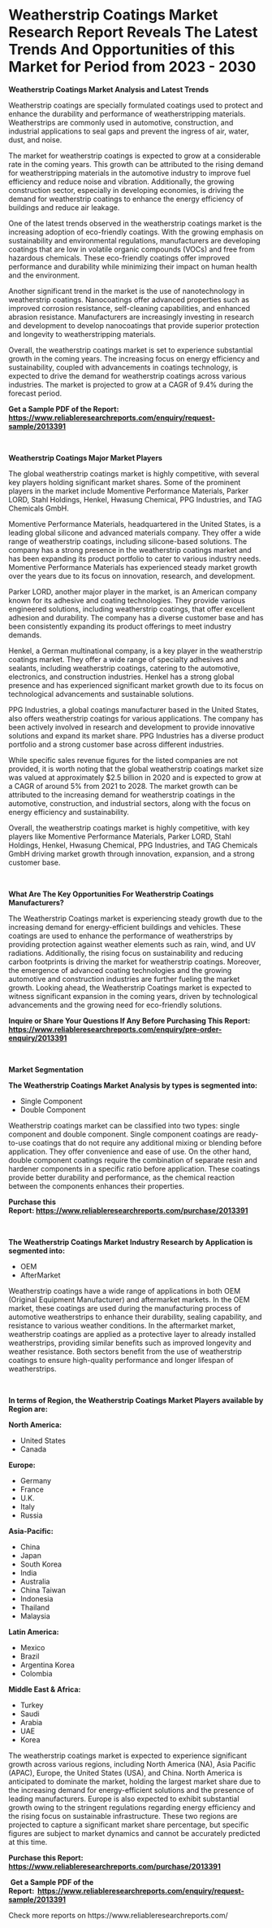 <p><h1>Weatherstrip Coatings Market Research Report Reveals The Latest Trends And Opportunities of this Market for Period from 2023 - 2030</h1></p><p><strong>Weatherstrip Coatings Market Analysis and Latest Trends</strong></p>
<p><p>Weatherstrip coatings are specially formulated coatings used to protect and enhance the durability and performance of weatherstripping materials. Weatherstrips are commonly used in automotive, construction, and industrial applications to seal gaps and prevent the ingress of air, water, dust, and noise.</p><p>The market for weatherstrip coatings is expected to grow at a considerable rate in the coming years. This growth can be attributed to the rising demand for weatherstripping materials in the automotive industry to improve fuel efficiency and reduce noise and vibration. Additionally, the growing construction sector, especially in developing economies, is driving the demand for weatherstrip coatings to enhance the energy efficiency of buildings and reduce air leakage.</p><p>One of the latest trends observed in the weatherstrip coatings market is the increasing adoption of eco-friendly coatings. With the growing emphasis on sustainability and environmental regulations, manufacturers are developing coatings that are low in volatile organic compounds (VOCs) and free from hazardous chemicals. These eco-friendly coatings offer improved performance and durability while minimizing their impact on human health and the environment.</p><p>Another significant trend in the market is the use of nanotechnology in weatherstrip coatings. Nanocoatings offer advanced properties such as improved corrosion resistance, self-cleaning capabilities, and enhanced abrasion resistance. Manufacturers are increasingly investing in research and development to develop nanocoatings that provide superior protection and longevity to weatherstripping materials.</p><p>Overall, the weatherstrip coatings market is set to experience substantial growth in the coming years. The increasing focus on energy efficiency and sustainability, coupled with advancements in coatings technology, is expected to drive the demand for weatherstrip coatings across various industries. The market is projected to grow at a CAGR of 9.4% during the forecast period.</p></p>
<p><strong>Get a Sample PDF of the Report:&nbsp; <a href="https://www.reliableresearchreports.com/enquiry/request-sample/2013391">https://www.reliableresearchreports.com/enquiry/request-sample/2013391</a></strong></p>
<p>&nbsp;</p>
<p><strong>Weatherstrip Coatings Major Market Players</strong></p>
<p><p>The global weatherstrip coatings market is highly competitive, with several key players holding significant market shares. Some of the prominent players in the market include Momentive Performance Materials, Parker LORD, Stahl Holdings, Henkel, Hwasung Chemical, PPG Industries, and TAG Chemicals GmbH.</p><p>Momentive Performance Materials, headquartered in the United States, is a leading global silicone and advanced materials company. They offer a wide range of weatherstrip coatings, including silicone-based solutions. The company has a strong presence in the weatherstrip coatings market and has been expanding its product portfolio to cater to various industry needs. Momentive Performance Materials has experienced steady market growth over the years due to its focus on innovation, research, and development.</p><p>Parker LORD, another major player in the market, is an American company known for its adhesive and coating technologies. They provide various engineered solutions, including weatherstrip coatings, that offer excellent adhesion and durability. The company has a diverse customer base and has been consistently expanding its product offerings to meet industry demands.</p><p>Henkel, a German multinational company, is a key player in the weatherstrip coatings market. They offer a wide range of specialty adhesives and sealants, including weatherstrip coatings, catering to the automotive, electronics, and construction industries. Henkel has a strong global presence and has experienced significant market growth due to its focus on technological advancements and sustainable solutions.</p><p>PPG Industries, a global coatings manufacturer based in the United States, also offers weatherstrip coatings for various applications. The company has been actively involved in research and development to provide innovative solutions and expand its market share. PPG Industries has a diverse product portfolio and a strong customer base across different industries.</p><p>While specific sales revenue figures for the listed companies are not provided, it is worth noting that the global weatherstrip coatings market size was valued at approximately $2.5 billion in 2020 and is expected to grow at a CAGR of around 5% from 2021 to 2028. The market growth can be attributed to the increasing demand for weatherstrip coatings in the automotive, construction, and industrial sectors, along with the focus on energy efficiency and sustainability.</p><p>Overall, the weatherstrip coatings market is highly competitive, with key players like Momentive Performance Materials, Parker LORD, Stahl Holdings, Henkel, Hwasung Chemical, PPG Industries, and TAG Chemicals GmbH driving market growth through innovation, expansion, and a strong customer base.</p></p>
<p>&nbsp;</p>
<p><strong>What Are The Key Opportunities For Weatherstrip Coatings Manufacturers?</strong></p>
<p><p>The Weatherstrip Coatings market is experiencing steady growth due to the increasing demand for energy-efficient buildings and vehicles. These coatings are used to enhance the performance of weatherstrips by providing protection against weather elements such as rain, wind, and UV radiations. Additionally, the rising focus on sustainability and reducing carbon footprints is driving the market for weatherstrip coatings. Moreover, the emergence of advanced coating technologies and the growing automotive and construction industries are further fueling the market growth. Looking ahead, the Weatherstrip Coatings market is expected to witness significant expansion in the coming years, driven by technological advancements and the growing need for eco-friendly solutions.</p></p>
<p><strong>Inquire or Share Your Questions If Any Before Purchasing This Report: <a href="https://www.reliableresearchreports.com/enquiry/pre-order-enquiry/2013391">https://www.reliableresearchreports.com/enquiry/pre-order-enquiry/2013391</a></strong></p>
<p>&nbsp;</p>
<p><strong>Market Segmentation</strong></p>
<p><strong>The Weatherstrip Coatings Market Analysis by types is segmented into:</strong></p>
<p><ul><li>Single Component</li><li>Double Component</li></ul></p>
<p><p>Weatherstrip coatings market can be classified into two types: single component and double component. Single component coatings are ready-to-use coatings that do not require any additional mixing or blending before application. They offer convenience and ease of use. On the other hand, double component coatings require the combination of separate resin and hardener components in a specific ratio before application. These coatings provide better durability and performance, as the chemical reaction between the components enhances their properties.</p></p>
<p><strong>Purchase this Report:&nbsp;<a href="https://www.reliableresearchreports.com/purchase/2013391">https://www.reliableresearchreports.com/purchase/2013391</a></strong></p>
<p>&nbsp;</p>
<p><strong>The Weatherstrip Coatings Market Industry Research by Application is segmented into:</strong></p>
<p><ul><li>OEM</li><li>AfterMarket</li></ul></p>
<p><p>Weatherstrip coatings have a wide range of applications in both OEM (Original Equipment Manufacturer) and aftermarket markets. In the OEM market, these coatings are used during the manufacturing process of automotive weatherstrips to enhance their durability, sealing capability, and resistance to various weather conditions. In the aftermarket market, weatherstrip coatings are applied as a protective layer to already installed weatherstrips, providing similar benefits such as improved longevity and weather resistance. Both sectors benefit from the use of weatherstrip coatings to ensure high-quality performance and longer lifespan of weatherstrips.</p></p>
<p>&nbsp;</p>
<p><strong>In terms of Region, the Weatherstrip Coatings Market Players available by Region are:</strong></p>
<p>
    <p> <strong> North America: </strong>
        <ul>
            <li>United States</li>
            <li>Canada</li>
        </ul>
        </p> 
    <p> <strong> Europe: </strong>
        <ul>
            <li>Germany</li>
            <li>France</li>
            <li>U.K.</li>
            <li>Italy</li>
            <li>Russia</li>
        </ul>
        </p> 
    <p> <strong> Asia-Pacific: </strong>
        <ul>
            <li>China</li>
            <li>Japan</li>
            <li>South Korea</li>
            <li>India</li>
            <li>Australia</li>
            <li>China Taiwan</li>
            <li>Indonesia</li>
            <li>Thailand</li>
            <li>Malaysia</li>
        </ul>
        </p> 
    <p> <strong> Latin America: </strong>
        <ul>
            <li>Mexico</li>
            <li>Brazil</li>
            <li>Argentina Korea</li>
            <li>Colombia</li>
        </ul>
        </p> 
    <p> <strong> Middle East & Africa: </strong>
        <ul>
            <li>Turkey</li>
            <li>Saudi</li>
            <li>Arabia</li>
            <li>UAE</li>
            <li>Korea</li>
        </ul>
    </p>
    </p>
<p><p>The weatherstrip coatings market is expected to experience significant growth across various regions, including North America (NA), Asia Pacific (APAC), Europe, the United States (USA), and China. North America is anticipated to dominate the market, holding the largest market share due to the increasing demand for energy-efficient solutions and the presence of leading manufacturers. Europe is also expected to exhibit substantial growth owing to the stringent regulations regarding energy efficiency and the rising focus on sustainable infrastructure. These two regions are projected to capture a significant market share percentage, but specific figures are subject to market dynamics and cannot be accurately predicted at this time.</p></p>
<p><strong>Purchase this Report: <a href="https://www.reliableresearchreports.com/purchase/2013391">https://www.reliableresearchreports.com/purchase/2013391</a></strong></p>
<p>&nbsp;<strong>Get a Sample PDF of the Report:&nbsp;&nbsp;<a href="https://www.reliableresearchreports.com/enquiry/request-sample/2013391">https://www.reliableresearchreports.com/enquiry/request-sample/2013391</a></strong></p>
<p><strong></strong></p>
<p>Check more reports on https://www.reliableresearchreports.com/</p>